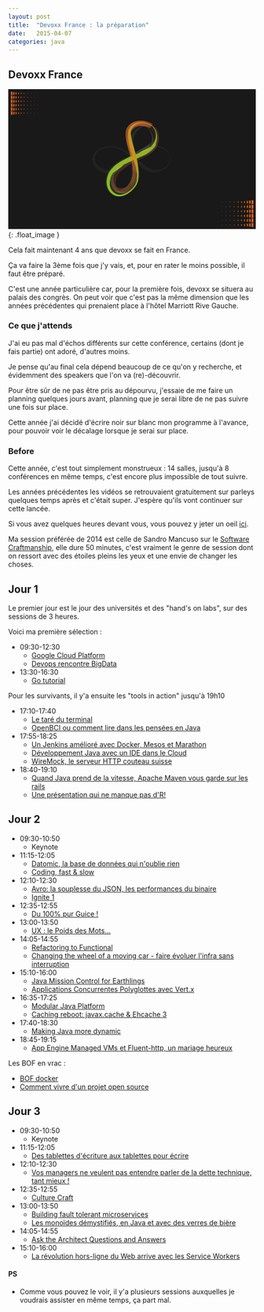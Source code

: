 ```yaml
---
layout: post
title:  "Devoxx France : la préparation"
date:   2015-04-07
categories: java
---
```


## Devoxx France

![Devoxx][devoxxFrance]{: .float_image }

Cela fait maintenant 4 ans que devoxx se fait en France.

Ça va faire la 3ème fois que j'y vais, et, pour en rater le moins possible, il faut être préparé.

C'est une année particulière car, pour la première fois, devoxx se situera au palais des congrès. On peut voir que c'est pas la même dimension que les années précédentes qui prenaient place à l'hôtel Marriott Rive Gauche.


### Ce que j'attends
J'ai eu pas mal d'échos différents sur cette conférence, certains (dont je fais partie) ont adoré, d'autres moins.

Je pense qu'au final cela dépend beaucoup de ce qu'on y recherche, et évidemment des speakers que l'on va (re)-découvrir.

Pour être sûr de ne pas être pris au dépourvu, j'essaie de me faire un planning quelques jours avant, planning que je serai libre de ne pas suivre une fois sur place.

Cette année j'ai décidé d'écrire noir sur blanc mon programme à l'avance, pour pouvoir voir le décalage lorsque je serai sur place.


### Before

Cette année, c'est tout simplement monstrueux : 14 salles, jusqu'à 8 conférences en même temps, c'est encore plus impossible de tout suivre.

Les années précédentes les vidéos se retrouvaient gratuitement sur parleys quelques temps après et c'était super.
J'espère qu'ils vont continuer sur cette lancée.

Si vous avez quelques heures devant vous, vous pouvez y jeter un oeil [ici][devoxx_2014].

Ma session préférée de 2014 est celle de Sandro Mancuso sur le [Software Craftmanship][craftmanship_parleys], elle dure 50 minutes, c'est vraiment le genre de session dont on ressort avec des étoiles pleins les yeux et une envie de changer les choses.


## Jour 1
Le premier jour est le jour des universités et des "hand's on labs", sur des sessions de 3 heures.

Voici ma première sélection :

* 09:30-12:30
  * [Google Cloud Platform][hands_on_GCP]
  * [Devops rencontre BigData][hands_on_bigdata]
* 13:30-16:30
  * [Go tutorial][go_tutorial]

Pour les survivants, il y'a ensuite les "tools in action" jusqu'à 19h10

* 17:10-17:40
  * [Le taré du terminal][tools_terminal]
  * [OpenBCI ou comment lire dans les pensées en Java][tools_bci]
* 17:55-18:25
  * [Un Jenkins amélioré avec Docker, Mesos et Marathon][tools_jenkins]
  * [Développement Java avec un IDE dans le Cloud][tools_ide_cloud]
  * [WireMock, le serveur HTTP couteau suisse][tools_wiremock]
* 18:40-19:10
  * [Quand Java prend de la vitesse, Apache Maven vous garde sur les rails][tools_maven]
  * [Une présentation qui ne manque pas d'R!][tools_r]

## Jour 2
* 09:30-10:50
  * Keynote
* 11:15-12:05
  * [Datomic, la base de données qui n'oublie rien][conference_datomic]
  * [Coding, fast & slow][conference_coding_fast_and_slow]
* 12:10-12:30
  * [Avro: la souplesse du JSON, les performances du binaire][quickie_avro]
  * [Ignite 1][quickie_ignite1]
* 12:35-12:55
  * [Du 100% pur Guice !][quickie_guice]
* 13:00-13:50
  * [UX : le Poids des Mots...][conference_ux]
* 14:05-14:55
  * [Refactoring to Functional][conference_refactoring_functional]
  * [Changing the wheel of a moving car - faire évoluer l'infra sans interruption][conference_cloudbees]
* 15:10-16:00
  * [Java Mission Control for Earthlings][conference_JMC]
  * [Applications Concurrentes Polyglottes avec Vert.x][conference_vertx]
* 16:35-17:25
  * [Modular Java Platform][conference_jigsaw]
  * [Caching reboot: javax.cache & Ehcache 3][conference_cache]
* 17:40-18:30
  * [Making Java more dynamic][conference_java_dynamic]
* 18:45-19:15
  * [App Engine Managed VMs et Fluent-http, un mariage heureux][tools_fluent_http]

Les BOF en vrac : 

* [BOF docker][bof_docker]
* [Comment vivre d'un projet open source][bof_open_source]

## Jour 3
* 09:30-10:50
  * Keynote
* 11:15-12:05
  * [Des tablettes d'écriture aux tablettes pour écrire][conference_ecriture]
* 12:10-12:30
  * [Vos managers ne veulent pas entendre parler de la dette technique, tant mieux !][quickie_dette_technique]
* 12:35-12:55
  * [Culture Craft][quickie_culture_craft]
* 13:00-13:50
  * [Building fault tolerant microservices][conference_micro_services]
  * [Les monoïdes démystifiés, en Java et avec des verres de bière][conference_monoides]
* 14:05-14:55
  * [Ask the Architect Questions and Answers][conference_future_java]
* 15:10-16:00
  * [La révolution hors-ligne du Web arrive avec les Service Workers][conference_service_workers]

#### PS
* Comme vous pouvez le voir, il y'a plusieurs sessions auxquelles je voudrais assister en même temps, ça part mal.

[devoxxFrance]: /images/posts/devoxx/devoxx_france.png
[devoxx_2014]: https://www.parleys.com/channel/devoxx-france-2014
[craftmanship_parleys]: https://www.parleys.com/tutorial/software-craftsmanship
[hands_on_GCP]: http://cfp.devoxx.fr/2015/talk/GOB-3561/La_Google_Cloud_Plaform_-_Au_dela_des_simples_demos
[hands_on_bigdata]: http://cfp.devoxx.fr/2015/talk/QTQ-9573/Quand_DevOps_rencontre_BigData!
[go_tutorial]: http://cfp.devoxx.fr/2015/talk/SDF-5956/Go_tutorial
[tools_terminal]: http://cfp.devoxx.fr/2015/talk/CLG-8656/Le_tare_du_terminal:_outil_pour_le_developpeur_de_l'extreme
[tools_bci]: http://cfp.devoxx.fr/2015/talk/UNS-9214/OpenBCI_ou_comment_lire_dans_les_pensees_en_Java
[tools_jenkins]: http://cfp.devoxx.fr/2015/talk/UWP-3010/Un_Jenkins_ameliore_avec_Docker,_Mesos_et_Marathon
[tools_ide_cloud]: http://cfp.devoxx.fr/2015/talk/MSU-2600/Developpement_Java_avec_un_IDE_dans_le_Cloud:_YES_WE_CAN
[tools_wiremock]: http://cfp.devoxx.fr/2015/talk/ZMG-1345/WireMock,_le_serveur_HTTP_couteau_suisse
[tools_maven]: http://cfp.devoxx.fr/2015/talk/FEM-9840/Quand_Java_prend_de_la_vitesse,_Apache_Maven_vous_garde_sur_les_rails
[tools_r]: http://cfp.devoxx.fr/2015/talk/FPD-2699/Une_presentation_qui_ne_manque_pas_d'R!
[conference_datomic]: http://cfp.devoxx.fr/2015/talk/PRN-0316/Datomic,_la_base_de_donnees_qui_n'oublie_rien
[conference_coding_fast_and_slow]: http://cfp.devoxx.fr/2015/talk/ZLE-4944/Coding,_fast_&_slow
[quickie_avro]: http://cfp.devoxx.fr/2015/talk/MPO-1830/Avro:_la_souplesse_du_JSON,_les_performances_du_binaire
[quickie_ignite1]: http://cfp.devoxx.fr/2015/talk/AIC-9053/Ignite_1
[quickie_guice]: http://cfp.devoxx.fr/2015/talk/YSP-5366/Du_100%25_pur_Guice_!
[conference_ux]: http://cfp.devoxx.fr/2015/talk/KFB-1486/UX_:_le_Poids_des_Mots...
[conference_refactoring_functional]: http://cfp.devoxx.fr/2015/talk/UVY-4302/Refactoring_to_Functional
[conference_cloudbees]: http://cfp.devoxx.fr/2015/talk/QDM-2722/Changing_the_wheel_of_a_moving_car_-_faire_evoluer_l'infra_sans_interruption
[conference_JMC]: http://cfp.devoxx.fr/2015/talk/FJN-6482/Java_Mission_Control_for_Earthlings
[conference_vertx]: http://cfp.devoxx.fr/2015/talk/SDO-9958/Applications_Concurrentes_Polyglottes_avec_Vert.x
[conference_jigsaw]: http://cfp.devoxx.fr/2015/talk/MXY-8408/Modular_Java_Platform
[conference_cache]: http://cfp.devoxx.fr/2015/talk/AIM-2044/Caching_reboot:_javax.cache_&_Ehcache_3
[conference_java_dynamic]: http://cfp.devoxx.fr/2015/talk/ZTF-9055/Making_Java_more_dynamic
[tools_fluent_http]: http://cfp.devoxx.fr/2015/talk/WSU-8098/App_Engine_Managed_VMs_et_Fluent-http,_un_mariage_heureux
[bof_docker]: http://cfp.devoxx.fr/2015/talk/SRB-3347/BOF_Docker_Paris
[bof_open_source]: http://cfp.devoxx.fr/2015/talk/HZH-3776/Comment_vivre_d'un_projet_open_source
[conference_ecriture]: http://cfp.devoxx.fr/2015/talk/NLG-1280/Des_tablettes_d'ecriture_aux_tablettes_pour_ecrire
[quickie_dette_technique]: http://cfp.devoxx.fr/2015/talk/LAB-4049/Vos_managers_ne_veulent_pas_entendre_parler_de_la_dette_technique,_tant_mieux_!
[quickie_culture_craft]: http://cfp.devoxx.fr/2015/talk/QCT-3215/Culture_Craft
[conference_micro_services]: http://cfp.devoxx.fr/2015/talk/JCB-0202/Building__fault_tolerant_microservices
[conference_monoides]: http://cfp.devoxx.fr/2015/talk/OGO-9138/Les_monoides_demystifies,_en_Java_et_avec_des_verres_de_biere
[conference_future_java]: http://cfp.devoxx.fr/2015/talk/JXF-2137/Ask_the_Architect_Questions_and_Answers
[conference_service_workers]: http://cfp.devoxx.fr/2015/talk/HYK-7903/La_revolution_hors-ligne_du_Web_arrive_avec_les_Service_Workers

